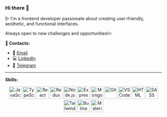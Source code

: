 ### Hi there 👋 
▷ I'm a frontend developer passionate about creating user-friendly, aesthetic, and functional interfaces.

Always open to new challenges and opportunities!🔥



**📲 Contacts:**

- 📩 [Email](mailto:yuliia.shatkovska.dev@gmail.com) 
- 💻 [LinkedIn](www.linkedin.com/in/yuliia-shatkovska) 
- 📱 [Telegram](https://t.me/yuliia_shatkovska) 

---

**Skills:**


<p align="center">
  <a href="https://developer.mozilla.org/en-US/docs/Web/JavaScript" target="_blank">
    <img src="https://cdn.jsdelivr.net/gh/devicons/devicon/icons/javascript/javascript-original.svg" alt="JavaScript" width="40" height="40"/></a>
  <a href="https://www.typescriptlang.org/" target="_blank">
    <img src="https://cdn.jsdelivr.net/gh/devicons/devicon/icons/typescript/typescript-original.svg" alt="TypeScript" width="40" height="40"/></a>
  <a href="https://react.dev/" target="_blank">
    <img src="https://cdn.jsdelivr.net/gh/devicons/devicon/icons/react/react-original.svg" alt="React" width="40" height="40"/></a>
  <a href="https://redux-toolkit.js.org/" target="_blank">
    <img src="https://cdn.jsdelivr.net/gh/devicons/devicon/icons/redux/redux-original.svg" alt="Redux" width="40" height="40"/></a>
  <a href="https://nodejs.org/" target="_blank">
    <img src="https://cdn.jsdelivr.net/gh/devicons/devicon/icons/nodejs/nodejs-original.svg" alt="Node.js" width="40" height="40"/></a>
  <a href="https://expressjs.com/" target="_blank">
    <img src="https://cdn.jsdelivr.net/gh/devicons/devicon/icons/express/express-original.svg" alt="Express" width="40" height="40"/></a>
  <a href="https://www.mongodb.com/" target="_blank">
    <img src="https://cdn.jsdelivr.net/gh/devicons/devicon/icons/mongodb/mongodb-original.svg" alt="MongoDB" width="40" height="40"/></a>
  <a href="https://git-scm.com/" target="_blank">
    <img src="https://cdn.jsdelivr.net/gh/devicons/devicon/icons/git/git-original.svg" alt="Git" width="40" height="40"/></a>
  <a href="https://code.visualstudio.com/" target="_blank">
    <img src="https://cdn.jsdelivr.net/gh/devicons/devicon/icons/vscode/vscode-original.svg" alt="VS Code" width="40" height="40"/></a>
  <a href="https://html.spec.whatwg.org/multipage/" target="_blank">
    <img src="https://cdn.jsdelivr.net/gh/devicons/devicon/icons/html5/html5-original.svg" alt="HTML" width="40" height="40"/></a>
  <a href="https://sass-lang.com/" target="_blank">
    <img src="https://cdn.jsdelivr.net/gh/devicons/devicon/icons/sass/sass-original.svg" alt="SASS" width="40" height="40"/></a>
  <a href="https://tailwindcss.com/" target="_blank">
    <img src="https://cdn.jsdelivr.net/gh/devicons/devicon/icons/tailwindcss/tailwindcss-original.svg" alt="Tailwind" width="40" height="40"/></a>
  <a href="https://bulma.io/" target="_blank">
    <img src="https://cdn.jsdelivr.net/gh/devicons/devicon/icons/bulma/bulma-plain.svg" alt="Bulma" width="40" height="40"/></a>
  <a href="https://bulma.io/" target="_blank">
    <img src="https://cdn.jsdelivr.net/gh/devicons/devicon@latest/icons/materialui/materialui-original.svg" alt="MaterialUI" width="40" height="40"/></a>
</p>



      

   
      



